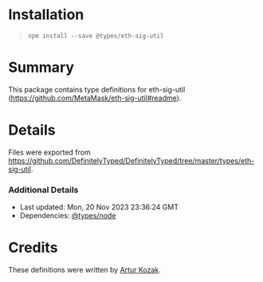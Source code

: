 # Installation
> `npm install --save @types/eth-sig-util`

# Summary
This package contains type definitions for eth-sig-util (https://github.com/MetaMask/eth-sig-util#readme).

# Details
Files were exported from https://github.com/DefinitelyTyped/DefinitelyTyped/tree/master/types/eth-sig-util.

### Additional Details
 * Last updated: Mon, 20 Nov 2023 23:36:24 GMT
 * Dependencies: [@types/node](https://npmjs.com/package/@types/node)

# Credits
These definitions were written by [Artur Kozak](https://github.com/quezak).

